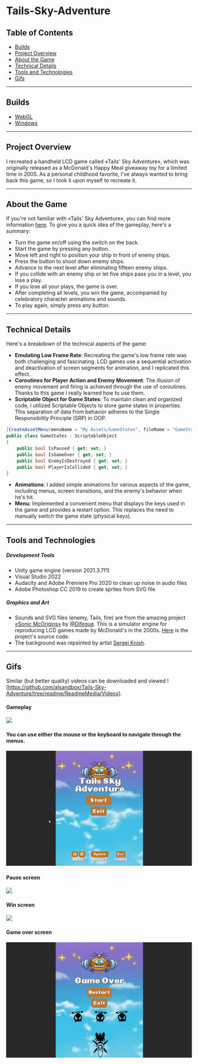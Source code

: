 # Tails-Sky-Adventure

## Table of Contents
* [Builds](#builds)
* [Project Overview](#project-overview)
* [About the Game](#about-the-game)
* [Technical Details](#technical-details)
* [Tools and Technologies](#tools-and-technologies)
* [Gifs](#gifs)

------
## Builds
* [WebGL](https://alsandbox.github.io/Tails-Sky-Adventure/)
* [Windows](https://github.com/alsandbox/Tails-Sky-Adventure/releases/tag/v0.2)

------
## Project Overview
I recreated a handheld LCD game called «Tails' Sky Adventure», which was originally released as a McDonald's Happy Meal giveaway toy for a limited time in 2005. As a personal childhood favorite, I've always wanted to bring back this game, so I took it upon myself to recreate it.

------
## About the Game
If you're not familiar with «Tails' Sky Adventure», you can find more information [here](https://sonic.fandom.com/wiki/Tails_Sky_Adventure). To give you a quick idea of the gameplay, here's a summary:
* Turn the game on/off using the switch on the back.
* Start the game by pressing any button.
* Move left and right to position your ship in front of enemy ships.
* Press the button to shoot down enemy ships.
* Advance to the next level after eliminating fifteen enemy ships.
* If you collide with an enemy ship or let five ships pass you in a level, you lose a play.
* If you lose all your plays, the game is over.
* After completing all levels, you win the game, accompanied by celebratory character animations and sounds.
* To play again, simply press any button.

------
## Technical Details
Here's a breakdown of the technical aspects of the game:
* **Emulating Low Frame Rate**: Recreating the game's low frame rate was both challenging and fascinating. LCD games use a sequential activation and deactivation of screen segments for animation, and I replicated this effect.
* **Coroutines for Player Action and Enemy Movement**: The illusion of enemy movement and firing is achieved through the use of coroutines. Thanks to this game I really learned how to use them.
* **Scriptable Object for Game States**: To maintain clean and organized code, I utilized Scriptable Objects to store game states in properties. This separation of data from behavior adheres to the Single Responsibility Principle (SRP) in OOP.
```csharp
[CreateAssetMenu(menuName = "My Assets/GameStates", fileName = "GameStates")]
public class GameStates : ScriptableObject
{
    public bool IsPaused { get; set; }
    public bool IsGameOver { get; set; }
    public bool EnemyIsDestroyed { get; set; }
    public bool PlayerIsCollided { get; set; }
}
```
* **Animations**: I added simple animations for various aspects of the game, including menus, screen transitions, and the enemy's behavior when he's hit.
* **Menu**: Implemented a convenient menu that displays the keys used in the game and provides a restart option. This replaces the need to manually switch the game state (physical keys).

------
## Tools and Technologies
##### Development Tools
* Unity game engine (version 2021.3.7f1)
* Visual Studio 2022
* Audacity and Adobe Premiere Pro 2020 to clean up noise in audio files
* Adobe Photoshop CC 2019 to create sprites from SVG file

##### Graphics and Art
* Sounds and SVG files (enemy, Tails, fire) are from the amazing project [«Sonic McOrigins»](https://tvc-16.science/mcorigins.html) by [@Difegue](https://www.github.com/Difegue). This is a simulator engine for reproducing LCD games made by McDonald's in the 2000s. [Here](https://github.com/Difegue/LCDonald) is the project's source code.
* The background was repainted by artist [Sergei Knish](https://www.artstation.com/sergeiknish).

------
## Gifs
Similar (but better quality) videos can be downloaded and viewed ![https://github.com/alsandbox/Tails-Sky-Adventure/tree/readme/ReadmeMedia/Videos].

#### Gameplay
![](https://github.com/alsandbox/Tails-Sky-Adventure/blob/readme/ReadmeMedia/Gifs/gameplay.gif)


#### You can use either the mouse or the keyboard to navigate through the menus.
![](https://github.com/alsandbox/Tails-Sky-Adventure/blob/readme/ReadmeMedia/Gifs/mouse-keyboards.gif)


#### Pause screen
![](https://github.com/alsandbox/Tails-Sky-Adventure/blob/readme/ReadmeMedia/Gifs/pause-screen.gif)


#### Win screen
![](https://github.com/alsandbox/Tails-Sky-Adventure/blob/readme/ReadmeMedia/Gifs/win-screen.gif)


#### Game over screen
![](https://github.com/alsandbox/Tails-Sky-Adventure/blob/readme/ReadmeMedia/Gifs/gameover-screen.gif)


